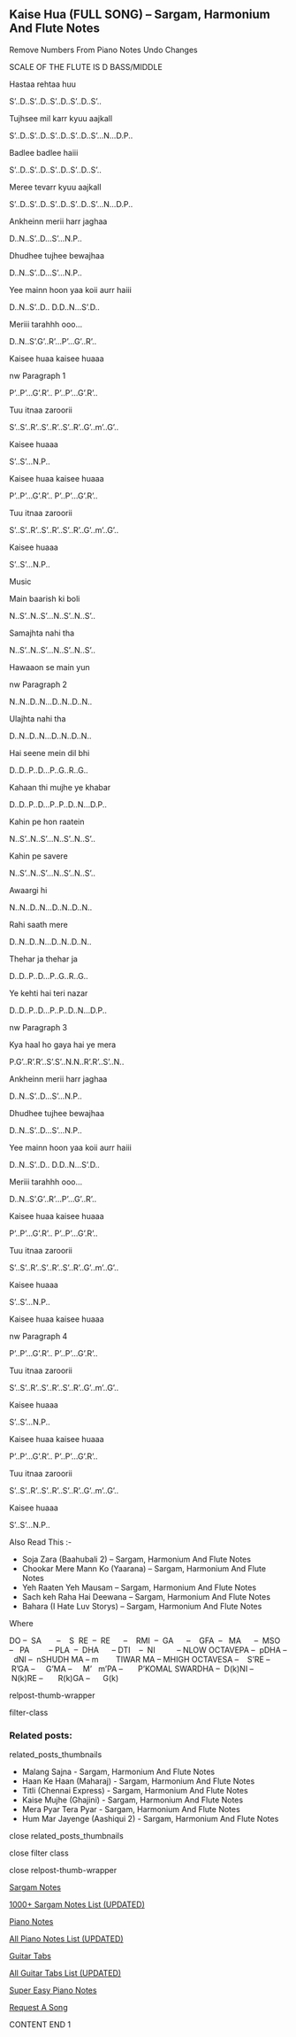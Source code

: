 
## Kaise Hua (FULL SONG) – Sargam, Harmonium And Flute Notes

Remove Numbers From Piano Notes
Undo Changes

SCALE OF THE FLUTE IS D BASS/MIDDLE

Hastaa rehtaa huu

S’..D..S’..D..S’..D..S’..D..S’..

Tujhsee mil karr kyuu aajkall

S’..D..S’..D..S’..D..S’..D..S’…N…D.P..

Badlee badlee haiii

S’..D..S’..D..S’..D..S’..D..S’..

Meree tevarr kyuu aajkall

S’..D..S’..D..S’..D..S’..D..S’…N…D.P..

Ankheinn merii harr jaghaa

D..N..S’..D…S’…N.P..

Dhudhee tujhee bewajhaa

D..N..S’..D…S’…N.P..

Yee mainn hoon yaa koii aurr haiii

D..N..S’..D.. D.D..N…S’.D..

Meriii tarahhh ooo…

D..N..S’.G’..R’…P’…G’..R’..

Kaisee huaa kaisee huaaa

nw Paragraph 1

P’..P’…G’.R’.. P’..P’…G’.R’..

Tuu itnaa zaroorii

S’..S’..R’..S’..R’..S’..R’..G’..m’..G’..

Kaisee huaaa

S’..S’…N.P..

Kaisee huaa kaisee huaaa

P’..P’…G’.R’.. P’..P’…G’.R’..

Tuu itnaa zaroorii

S’..S’..R’..S’..R’..S’..R’..G’..m’..G’..

Kaisee huaaa

S’..S’…N.P..

Music

Main baarish ki boli

N..S’..N..S’…N..S’..N..S’..

Samajhta nahi tha

N..S’..N..S’…N..S’..N..S’..

Hawaaon se main yun

nw Paragraph 2

N..N..D..N…D..N..D..N..

Ulajhta nahi tha

D..N..D..N…D..N..D..N..

Hai seene mein dil bhi

D..D..P..D…P..G..R..G..

Kahaan thi mujhe ye khabar

D..D..P..D…P..P..D..N…D.P..

Kahin pe hon raatein

N..S’..N..S’…N..S’..N..S’..

Kahin pe savere

N..S’..N..S’…N..S’..N..S’..

Awaargi hi

N..N..D..N…D..N..D..N..

Rahi saath mere

D..N..D..N…D..N..D..N..

Thehar ja thehar ja

D..D..P..D…P..G..R..G..

Ye kehti hai teri nazar

D..D..P..D…P..P..D..N…D.P..

nw Paragraph 3

Kya haal ho gaya hai ye mera

P.G’..R’.R’..S’.S’..N.N..R’.R’..S’..N..

Ankheinn merii harr jaghaa

D..N..S’..D…S’…N.P..

Dhudhee tujhee bewajhaa

D..N..S’..D…S’…N.P..

Yee mainn hoon yaa koii aurr haiii

D..N..S’..D.. D.D..N…S’.D..

Meriii tarahhh ooo…

D..N..S’.G’..R’…P’…G’..R’..

Kaisee huaa kaisee huaaa

P’..P’…G’.R’.. P’..P’…G’.R’..

Tuu itnaa zaroorii

S’..S’..R’..S’..R’..S’..R’..G’..m’..G’..

Kaisee huaaa

S’..S’…N.P..

Kaisee huaa kaisee huaaa

nw Paragraph 4

P’..P’…G’.R’.. P’..P’…G’.R’..

Tuu itnaa zaroorii

S’..S’..R’..S’..R’..S’..R’..G’..m’..G’..

Kaisee huaaa

S’..S’…N.P..

Kaisee huaa kaisee huaaa

P’..P’…G’.R’.. P’..P’…G’.R’..

Tuu itnaa zaroorii

S’..S’..R’..S’..R’..S’..R’..G’..m’..G’..

Kaisee huaaa

S’..S’…N.P..

Also Read This :-

* Soja Zara (Baahubali 2) – Sargam, Harmonium And Flute Notes
* Chookar Mere Mann Ko (Yaarana) – Sargam, Harmonium And Flute Notes
* Yeh Raaten Yeh Mausam – Sargam, Harmonium And Flute Notes
* Sach keh Raha Hai Deewana – Sargam, Harmonium And Flute Notes
* Bahara (I Hate Luv Storys) – Sargam, Harmonium And Flute Notes

Where

DO –  SA       –    S  RE  –  RE      –    RMI  –  GA      –    GFA  –   MA      –  MSO  –   PA         – PLA  –  DHA      – DTI    –  NI          – NLOW OCTAVEPA –  pDHA –  dNI –  nSHUDH MA – m        TIWAR MA – MHIGH OCTAVESA –    S’RE –     R’GA –     G’MA –     M’   m’PA –       P’KOMAL SWARDHA –  D(k)NI –       N(k)RE –       R(k)GA –      G(k)

relpost-thumb-wrapper

filter-class

### Related posts:

related_posts_thumbnails

* Malang Sajna - Sargam, Harmonium And Flute Notes
* Haan Ke Haan (Maharaj) - Sargam, Harmonium And Flute Notes
* Titli (Chennai Express) - Sargam, Harmonium And Flute Notes
* Kaise Mujhe (Ghajini) - Sargam, Harmonium And Flute Notes
* Mera Pyar Tera Pyar - Sargam, Harmonium And Flute Notes
* Hum Mar Jayenge (Aashiqui 2) - Sargam, Harmonium And Flute Notes

close related_posts_thumbnails

close filter class

close relpost-thumb-wrapper

[Sargam Notes](https://www.notationsworld.com/sargam-notes.html)

[1000+ Sargam Notes List (UPDATED)](https://www.notationsworld.com/all-songs-list-sargam-notes.html)

[Piano Notes](https://www.notationsworld.com/piano-notes.html)

[All Piano Notes List (UPDATED)](https://www.notationsworld.com/all-songs-list-piano-notes.html)

[Guitar Tabs](https://www.notationsworld.com/guitar-tabs.html)

[All Guitar Tabs List (UPDATED)](https://www.notationsworld.com/all-songs-list-guitar-tabs.html)

[Super Easy Piano Notes](https://studywall.in/)

[Request A Song](https://www.notationsworld.com/request-a-song.html)

CONTENT END 1

